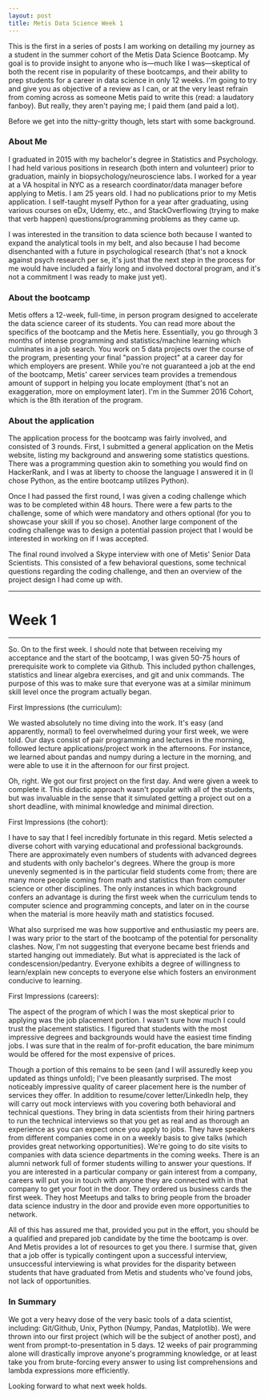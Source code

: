 ```yaml
---
layout: post
title: Metis Data Science Week 1
---
```


This is the first in a series of posts I am working on detailing my journey as a student in the summer cohort of the Metis Data Science Bootcamp. My goal is to provide insight to anyone who is—much like I was—skeptical of both the recent rise in popularity of these bootcamps, and their ability to prep students for a career in data science in only 12 weeks. I'm going to try and give you as objective of a review as I can, or at the very least refrain from coming across as someone Metis paid to write this (read: a laudatory fanboy). But really, they aren't paying me; I paid them (and paid a lot).

Before we get into the nitty-gritty though, lets start with some background.

### About Me

I graduated in 2015 with my bachelor's degree in Statistics and Psychology. I had held various positions in research (both intern and volunteer) prior to graduation, mainly in biopsychology/neuroscience labs. I worked for a year at a VA hospital in NYC as a research coordinator/data manager before applying to Metis. I am 25 years old. I had no publications prior to my Metis application. I self-taught myself Python for a year after graduating, using various courses on eDx, Udemy, etc., and StackOverflowing (trying to make that verb happen) questions/programming problems as they came up.

I was interested in the transition to data science both because I wanted to expand the analytical tools in my belt, and also because I had become disenchanted with a future in psychological research (that's not a knock against psych research per se, it's just that the next step in the process for me would have included a fairly long and involved doctoral program, and it's not a commitment I was ready to make just yet).

### About the bootcamp

Metis offers a 12-week, full-time, in person program designed to accelerate the data science career of its students. You can read more about the specifics of the bootcamp and the Metis here. Essentially, you go through 3 months of intense programming and statistics/machine learning which culminates in a job search. You work on 5 data projects over the course of the program, presenting your final "passion project" at a career day for which employers are present. While you're not guaranteed a job at the end of the bootcamp, Metis' career services team provides a tremendous amount of support in helping you locate employment (that's not an exaggeration, more on employment later). I'm in the Summer 2016 Cohort, which is the 8th iteration of the program.

### About the application

The application process for the bootcamp was fairly involved, and consisted of 3 rounds. First, I submitted a general application on the Metis website, listing my background and answering some statistics questions. There was a programming question akin to something you would find on HackerRank, and I was at liberty to choose the language I answered it in (I chose Python, as the entire bootcamp utilizes Python).

Once I had passed the first round, I was given a coding challenge which was to be completed within 48 hours. There were a few parts to the challenge, some of which were mandatory and others optional (for you to showcase your skill if you so chose). Another large component of the coding challenge was to design a potential passion project that I would be interested in working on if I was accepted.

The final round involved a Skype interview with one of Metis' Senior Data Scientists. This consisted of a few behavioral questions, some technical questions regarding the coding challenge, and then an overview of the project design I had come up with.

---

# Week 1

---

So. On to the first week. I should note that between receiving my acceptance and the start of the bootcamp, I was given 50-75 hours of prerequisite work to complete via Github. This included python challenges, statistics and linear algebra exercises, and git and unix commands. The purpose of this was to make sure that everyone was at a similar minimum skill level once the program actually began.

First Impressions (the curriculum):

We wasted absolutely no time diving into the work. It's easy (and apparently, normal) to feel overwhelmed during your first week, we were told. Our days consist of pair programming and lectures in the morning, followed lecture applications/project work in the afternoons. For instance, we learned about pandas and numpy during a lecture in the morning, and were able to use it in the afternoon for our first project.

Oh, right. We got our first project on the first day. And were given a week to complete it. This didactic approach wasn't popular with all of the students, but was invaluable in the sense that it simulated getting a project out on a short deadline, with minimal knowledge and minimal direction.

First Impressions (the cohort):

I have to say that I feel incredibly fortunate in this regard. Metis selected a diverse cohort with varying educational and professional backgrounds. There are approximately even numbers of students with advanced degrees and students with only bachelor's degrees. Where the group is more unevenly segmented is in the particular field students come from; there are many more people coming from math and statistics than from computer science or other disciplines. The only instances in which background confers an advantage is during the first week when the curriculum tends to computer science and programming concepts, and later on in the course when the material is more heavily math and statistics focused.

What also surprised me was how supportive and enthusiastic my peers are. I was wary prior to the start of the bootcamp of the potential for personality clashes. Now, I'm not suggesting that everyone became best friends and started hanging out immediately. But what is appreciated is the lack of condescension/pedantry. Everyone exhibits a degree of willingness to learn/explain new concepts to everyone else which fosters an environment conducive to learning.

First Impressions (careers):

The aspect of the program of which I was the most skeptical prior to applying was the job placement portion. I wasn't sure how much I could trust the placement statistics. I figured that students with the most impressive degrees and backgrounds would have the easiest time finding jobs. I was sure that in the realm of for-profit education, the bare minimum would be offered for the most expensive of prices.

Though a portion of this remains to be seen (and I will assuredly keep you updated as things unfold); I've been pleasantly surprised. The most noticeably impressive quality of career placement here is the number of services they offer. In addition to resume/cover letter/LinkedIn help, they will carry out mock interviews with you covering both behavioral and technical questions. They bring in data scientists from their hiring partners to run the technical interviews so that you get as real and as thorough an experience as you can expect once you apply to jobs. They have speakers from different companies come in on a weekly basis to give talks (which provides great networking opportunities). We're going to do site visits to companies with data science departments in the coming weeks. There is an alumni network full of former students willing to answer your questions. If you are interested in a particular company or gain interest from a company, careers will put you in touch with anyone they are connected with in that company to get your foot in the door. They ordered us business cards the first week. They host Meetups and talks to bring people from the broader data science industry in the door and provide even more opportunities to network.

All of this has assured me that, provided you put in the effort, you should be a qualified and prepared job candidate by the time the bootcamp is over. And Metis provides a lot of resources to get you there. I surmise that, given that a job offer is typically contingent upon a successful interview, unsuccessful interviewing is what provides for the disparity between students that have graduated from Metis and students who've found jobs, not lack of opportunities.

### In Summary

We got a very heavy dose of the very basic tools of a data scientist, including: Git/Github, Unix, Python (Numpy, Pandas, Matplotlib). We were thrown into our first project (which will be the subject of another post), and went from prompt-to-presentation in 5 days. 12 weeks of pair programming alone will drastically improve anyone's programming knowledge, or at least take you from brute-forcing every answer to using list comprehensions and lambda expressions more efficiently.

Looking forward to what next week holds.
